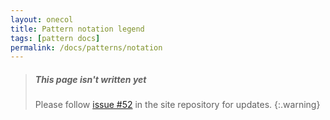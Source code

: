 ```yaml
---
layout: onecol
title: Pattern notation legend
tags: [pattern docs]
permalink: /docs/patterns/notation
---
```


> ##### This page isn't written yet
> Please follow [issue #52](https://github.com/freesewing/data/issues/6) in the site repository for updates.
{:.warning}


